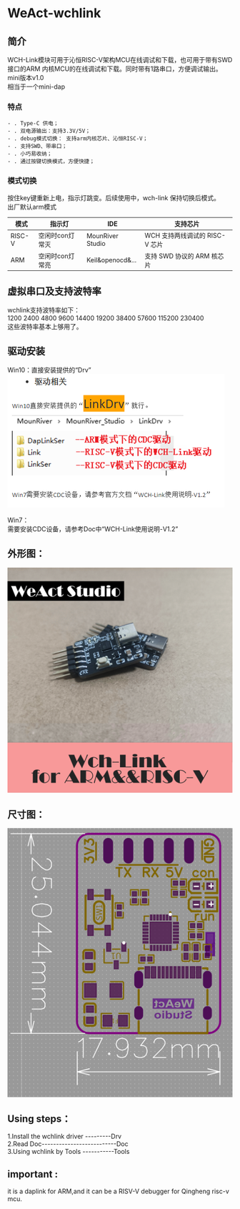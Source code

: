 # WeAct-wchlink

## 简介
WCH-Link模块可用于沁恒RISC-V架构MCU在线调试和下载，也可用于带有SWD接口的ARM 内核MCU的在线调试和下载。同时带有1路串口，方便调试输出。 mini版本v1.0 <br>
相当于一个mini-dap

### 特点
    - . Type-C 供电；
    - . 双电源输出：支持3.3V/5V；
    - . debug模式切换： 支持arm内核芯片、沁恒RISC-V；
    - . 支持SWD、带串口；
    - . 小巧易收纳；
    - . 通过按键切换模式，方便快捷；

### 模式切换 
按住key键重新上电，指示灯跳变。后续使用中，wch-link 保持切换后模式。<br>
出厂默认arm模式

| 模式     |  指示灯  |  IDE |  支持芯片 |
|---|---|---|---|
| RISC-V  |  空闲时con灯常灭 | MounRiver Studio  |  WCH 支持两线调试的 RISC-V 芯片 |
| ARM   | 空闲时con灯常亮   | Keil&openocd&...    |  支持 SWD 协议的 ARM 核芯片  |

## 虚拟串口及支持波特率
wchlink支持波特率如下：<br>
1200 2400 4800 9600 14400 19200 38400 57600 115200 230400<br>
这些波特率基本上够用了。<br>

## 驱动安装
Win10：直接安装提供的“Drv”
![LinkDrv](Drv/%E6%89%8B%E6%9C%BA7.PNG)

Win7：<br>
需要安装CDC设备，请参考Doc中“WCH-Link使用说明-V1.2”

## 外形图：
![外形图](Hdk/Wch-Link01.png)

## 尺寸图：
![尺寸图](Hdk/%E5%B0%BA%E5%AF%B8%E5%9B%BE.PNG)

## Using steps：
 1.Install the wchlink driver ---------Drv  <br>
 2.Read Doc--------------------------Doc   <br>
 3.Using wchlink by Tools -----------Tools  <br>

## important : 
it is a daplink for ARM,and it can be a RISV-V debugger for Qingheng risc-v mcu.